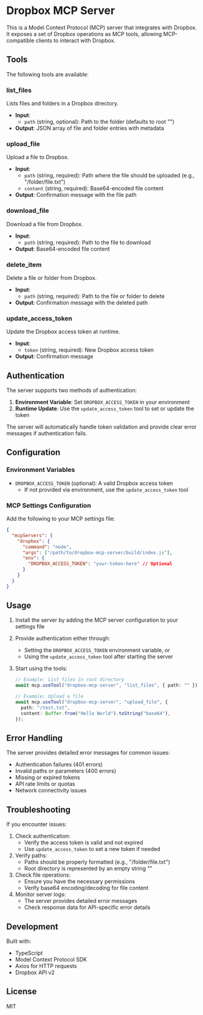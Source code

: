# Dropbox MCP Server

This is a Model Context Protocol (MCP) server that integrates with Dropbox. It exposes a set of Dropbox operations as MCP tools, allowing MCP-compatible clients to interact with Dropbox.

## Tools

The following tools are available:

### list_files

Lists files and folders in a Dropbox directory.

- **Input**:
  - `path` (string, optional): Path to the folder (defaults to root "")
- **Output**: JSON array of file and folder entries with metadata

### upload_file

Upload a file to Dropbox.

- **Input**:
  - `path` (string, required): Path where the file should be uploaded (e.g., "/folder/file.txt")
  - `content` (string, required): Base64-encoded file content
- **Output**: Confirmation message with the file path

### download_file

Download a file from Dropbox.

- **Input**:
  - `path` (string, required): Path to the file to download
- **Output**: Base64-encoded file content

### delete_item

Delete a file or folder from Dropbox.

- **Input**:
  - `path` (string, required): Path to the file or folder to delete
- **Output**: Confirmation message with the deleted path

### update_access_token

Update the Dropbox access token at runtime.

- **Input**:
  - `token` (string, required): New Dropbox access token
- **Output**: Confirmation message

## Authentication

The server supports two methods of authentication:

1. **Environment Variable**: Set `DROPBOX_ACCESS_TOKEN` in your environment
2. **Runtime Update**: Use the `update_access_token` tool to set or update the token

The server will automatically handle token validation and provide clear error messages if authentication fails.

## Configuration

### Environment Variables

- `DROPBOX_ACCESS_TOKEN` (optional): A valid Dropbox access token
  - If not provided via environment, use the `update_access_token` tool

### MCP Settings Configuration

Add the following to your MCP settings file:

```json
{
  "mcpServers": {
    "dropbox": {
      "command": "node",
      "args": ["/path/to/dropbox-mcp-server/build/index.js"],
      "env": {
        "DROPBOX_ACCESS_TOKEN": "your-token-here" // Optional
      }
    }
  }
}
```

## Usage

1. Install the server by adding the MCP server configuration to your settings file
2. Provide authentication either through:
   - Setting the `DROPBOX_ACCESS_TOKEN` environment variable, or
   - Using the `update_access_token` tool after starting the server
3. Start using the tools:

   ```typescript
   // Example: List files in root directory
   await mcp.useTool("dropbox-mcp-server", "list_files", { path: "" });

   // Example: Upload a file
   await mcp.useTool("dropbox-mcp-server", "upload_file", {
     path: "/test.txt",
     content: Buffer.from("Hello World").toString("base64"),
   });
   ```

## Error Handling

The server provides detailed error messages for common issues:

- Authentication failures (401 errors)
- Invalid paths or parameters (400 errors)
- Missing or expired tokens
- API rate limits or quotas
- Network connectivity issues

## Troubleshooting

If you encounter issues:

1. Check authentication:
   - Verify the access token is valid and not expired
   - Use `update_access_token` to set a new token if needed
2. Verify paths:
   - Paths should be properly formatted (e.g., "/folder/file.txt")
   - Root directory is represented by an empty string ""
3. Check file operations:
   - Ensure you have the necessary permissions
   - Verify base64 encoding/decoding for file content
4. Monitor server logs:
   - The server provides detailed error messages
   - Check response data for API-specific error details

## Development

Built with:

- TypeScript
- Model Context Protocol SDK
- Axios for HTTP requests
- Dropbox API v2

## License

MIT
